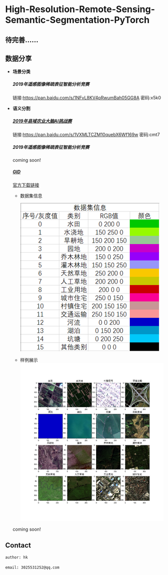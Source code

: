 # High-Resolution-Remote-Sensing-Semantic-Segmentation-PyTorch
## 待完善……



## 数据分享

- **场景分类**
    ##### 2019年遥感图像稀疏表征智能分析竞赛
    链接:https://pan.baidu.com/s/1NFvL8KV4pRwumBah05GG8A  密码:x5k0

- **语义分割**
    ##### [2019年县域农业大脑AI挑战赛](https://tianchi.aliyun.com/competition/entrance/231717/information)
    链接:https://pan.baidu.com/s/1VXMLTCZM10quebX6Wf169w  密码:cmt7
    ##### 2019年遥感图像稀疏表征智能分析竞赛
    coming soon!
    ##### [GID](https://arxiv.org/abs/1807.05713)
    [官方下载链接](https://x-ytong.github.io/project/GID.html)
    
    - 数据集信息
    
        ![avatar](./pic/15classes_data_info.PNG)
    
    - 样例展示
        ![avatar](./pic/classes_sample.jpg)
    
    coming soon!

## Contact
    
    author: hk
    
    email: 3025531252@qq.com